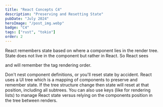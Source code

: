 ```yaml
---
title: "React Concepts C4"
description: "Preserving and Resetting State"
pubDate: "July 2024"
heroImage: "/post_img.webp"
badge: "C4"
tags: ["rust", "tokio"]
order: 2
---
```


React remembers state based on where a component lies in the render tree. State does not live in the component but rather in React. So React sees <div> <p></p> </div> and will remember the tag rendering order.

Don't nest component definitions, or you'll reset state by accident. React uses a UI tree which is a mapping of components to preserve and remember state. If the tree structure change then state will reset at that position, including all subtrees. You can also use keys (like for rendering lists) to manage React state versus relying on the components position in the tree between renders.

